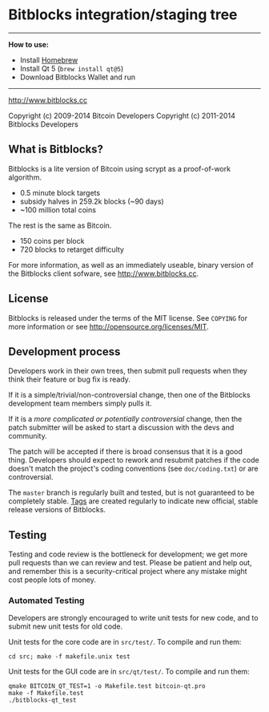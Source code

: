 Bitblocks integration/staging tree
================================

-----------
**How to use:**
- Install [Homebrew](https://brew.sh)
- Install Qt 5 (`brew install qt@5`)
- Download Bitblocks Wallet and run
-----------

http://www.bitblocks.cc

Copyright (c) 2009-2014 Bitcoin Developers
Copyright (c) 2011-2014 Bitblocks Developers

What is Bitblocks?
----------------

Bitblocks is a lite version of Bitcoin using scrypt as a proof-of-work algorithm.
 - 0.5 minute block targets
 - subsidy halves in 259.2k blocks (~90 days)
 - ~100 million total coins

The rest is the same as Bitcoin.
 - 150 coins per block
 - 720 blocks to retarget difficulty

For more information, as well as an immediately useable, binary version of
the Bitblocks client sofware, see http://www.bitblocks.cc.

License
-------

Bitblocks is released under the terms of the MIT license. See `COPYING` for more
information or see http://opensource.org/licenses/MIT.

Development process
-------------------

Developers work in their own trees, then submit pull requests when they think
their feature or bug fix is ready.

If it is a simple/trivial/non-controversial change, then one of the Bitblocks
development team members simply pulls it.

If it is a *more complicated or potentially controversial* change, then the patch
submitter will be asked to start a discussion with the devs and community.

The patch will be accepted if there is broad consensus that it is a good thing.
Developers should expect to rework and resubmit patches if the code doesn't
match the project's coding conventions (see `doc/coding.txt`) or are
controversial.

The `master` branch is regularly built and tested, but is not guaranteed to be
completely stable. [Tags](https://github.com/bitblocks-project/bitblocks/tags) are created
regularly to indicate new official, stable release versions of Bitblocks.

Testing
-------

Testing and code review is the bottleneck for development; we get more pull
requests than we can review and test. Please be patient and help out, and
remember this is a security-critical project where any mistake might cost people
lots of money.

### Automated Testing

Developers are strongly encouraged to write unit tests for new code, and to
submit new unit tests for old code.

Unit tests for the core code are in `src/test/`. To compile and run them:

    cd src; make -f makefile.unix test

Unit tests for the GUI code are in `src/qt/test/`. To compile and run them:

    qmake BITCOIN_QT_TEST=1 -o Makefile.test bitcoin-qt.pro
    make -f Makefile.test
    ./bitblocks-qt_test

